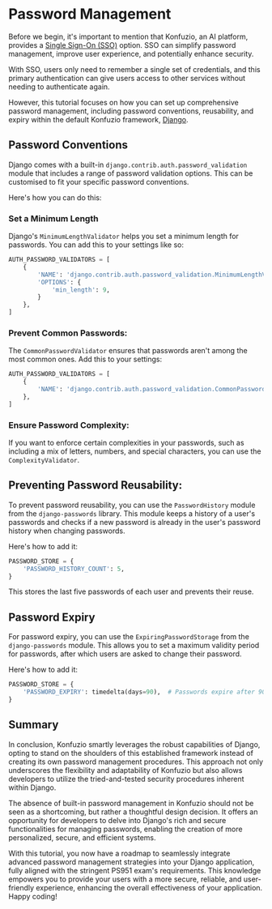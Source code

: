 # Password Management

Before we begin, it's important to mention that Konfuzio, an AI platform, provides a [Single Sign-On (SSO)](https://dev.konfuzio.com/web/on_premises.html#sso-via-openid-connect-oidc) option.
SSO can simplify password management, improve user experience, and potentially enhance security.

With SSO, users only need to remember a single set of credentials, and this primary authentication can give users access to other services without needing to authenticate again.

However, this tutorial focuses on how you can set up comprehensive password management, including password conventions, reusability, and expiry within the default Konfuzio framework, [Django](https://docs.djangoproject.com/en/4.2/releases/).

## Password Conventions

Django comes with a built-in `django.contrib.auth.password_validation` module that includes a range of password validation options. This can be customised to fit your specific password conventions.

Here's how you can do this:

### Set a Minimum Length

Django's `MinimumLengthValidator` helps you set a minimum length for passwords. You can add this to your settings like so:

```python
AUTH_PASSWORD_VALIDATORS = [
    {
        'NAME': 'django.contrib.auth.password_validation.MinimumLengthValidator',
        'OPTIONS': {
            'min_length': 9,
        }
    },
]
```

### Prevent Common Passwords:

The `CommonPasswordValidator` ensures that passwords aren't among the most common ones. Add this to your settings:

```python
AUTH_PASSWORD_VALIDATORS = [
    {
        'NAME': 'django.contrib.auth.password_validation.CommonPasswordValidator',
    },
]
```

### Ensure Password Complexity:

If you want to enforce certain complexities in your passwords, such as including a mix of letters, numbers, and special characters, you can use the `ComplexityValidator`.

## Preventing Password Reusability:

To prevent password reusability, you can use the `PasswordHistory` module from the `django-passwords` library. This module keeps a history of a user's passwords and checks if a new password is already in the user's password history when changing passwords.

Here's how to add it:

```python
PASSWORD_STORE = {
    'PASSWORD_HISTORY_COUNT': 5,
}
```

This stores the last five passwords of each user and prevents their reuse.

## Password Expiry

For password expiry, you can use the `ExpiringPasswordStorage` from the `django-passwords` module. This allows you to set a maximum validity period for passwords, after which users are asked to change their password.

Here's how to add it:

```python
PASSWORD_STORE = {
    'PASSWORD_EXPIRY': timedelta(days=90),  # Passwords expire after 90 days
}
```

## Summary

In conclusion, Konfuzio smartly leverages the robust capabilities of Django, opting to stand on the shoulders of this established framework instead of creating its own password management procedures. This approach not only underscores the flexibility and adaptability of Konfuzio but also allows developers to utilize the tried-and-tested security procedures inherent within Django.

The absence of built-in password management in Konfuzio should not be seen as a shortcoming, but rather a thoughtful design decision. It offers an opportunity for developers to delve into Django's rich and secure functionalities for managing passwords, enabling the creation of more personalized, secure, and efficient systems.

With this tutorial, you now have a roadmap to seamlessly integrate advanced password management strategies into your Django application, fully aligned with the stringent PS951 exam's requirements. This knowledge empowers you to provide your users with a more secure, reliable, and user-friendly experience, enhancing the overall effectiveness of your application. Happy coding!
